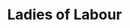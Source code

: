 ---
pid: lle1
title: Ladies of Labour
location_transcription: Washington Square Park
coordinates: "[-75.151966764, 39.94672964412]"
zipcode: '19103'
gen_neighborhood: Center City
neighborhood: Rittenhouse Square,Avenue of The Arts,Logan Square,Fitler Square
outside_phl: 
age: '28'
age_range: 20-29
instagram: 
image_file_name: lle_1.jpg
proposal_transcription: Work is not a job. It is a privilege! And we love it! XO!
topic: Women
topic_summary: '0'
type: Other No Form
keywords_other: ladies, work
credit: 
image_labels: 
twitter: 
facebook: 
permalink: "/monuments/lle1/"
layout: item-page
---
